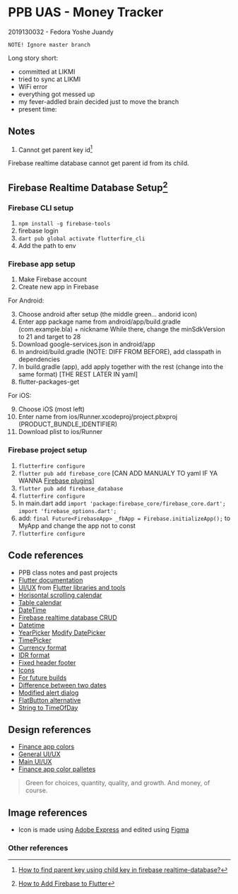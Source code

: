 # PPB UAS - Money Tracker

2019130032 - Fedora Yoshe Juandy

`NOTE! Ignore master branch`

Long story short:

- committed at LIKMI
- tried to sync at LIKMI
- WiFi error
- everything got messed up
- my fever-addled brain decided just to move the branch
- present time:

## Notes

1. Cannot get parent key id[^2]

Firebase realtime database cannot get parent id from its child.

## Firebase Realtime Database Setup[^1]

### Firebase CLI setup

1. `npm install -g firebase-tools`
2. firebase login
3. `dart pub global activate flutterfire_cli`
4. Add the path to env

### Firebase app setup

1. Make Firebase account
2. Create new app in Firebase

For Android:

3. Choose android after setup (the middle green... andorid icon)
4. Enter app package name from android/app/build.gradle (com.example.bla) + nickname
While there, change the minSdkVersion to 21 and target to 28
5. Download google-services.json in android/app
6. In android/build.gradle (NOTE: DIFF FROM BEFORE), add classpath in dependencies
7. In build.gradle (app), add apply together with the rest (change into the same format)
[THE REST LATER IN yaml]
8. flutter-packages-get

For iOS:

9. Choose iOS (most left)
10. Enter name from ios/Runner.xcodeproj/project.pbxproj (PRODUCT_BUNDLE_IDENTIFIER)
11. Download plist to ios/Runner

### Firebase project setup

1. `flutterfire configure`
2. `flutter pub add firebase_core` [CAN ADD MANUALY TO yaml IF YA WANNA <a href="https://firebase.google.com/docs/flutter/setup?platform=ios#available-plugins">Firebase plugins</a>]
3. `flutter pub add firebase_database`
4. `flutterfire configure`
5. In main.dart add
    `import 'package:firebase_core/firebase_core.dart';`
    `import 'firebase_options.dart';`
6. add:
    `final Future<FirebaseApp> _fbApp = Firebase.initializeApp();`
    to MyApp and change the app not to const
7. `flutterfire configure`

## Code references

- PPB class notes and past projects
- <a href="https://docs.flutter.dev/">Flutter documentation</a>
- <a href="https://flutterawesome.com/budget-tracker-app-ui-with-flutter/">UI/UX</a> from <a href="https://flutterawesome.com/">Flutter libraries and tools</a>
- <a href="https://stackoverflow.com/questions/71690214/how-do-construct-a-horizontally-scrollable-calendar-in-my-appbar-with-flutter">Horisontal scrolling calendar</a>
- <a href="https://pub.dev/packages/table_calendar">Table calendar</a>
- <a href="https://codingzest.com/firebase-realtime-database-crud-operations-for-flutter-project/">DateTime</a>
- <a href="https://codingzest.com/firebase-realtime-database-crud-operations-for-flutter-project/">Firebase realtime database CRUD</a>
- <a href="https://stackoverflow.com/questions/51420559/get-last-month-date-in-flutter-dart">Datetime</a>
- <a href="https://stackoverflow.com/questions/62022135/how-to-only-display-the-year-in-datepicker-for-flutter">YearPicker</a>
<a href="https://www.flutterbeads.com/change-date-picker-color-in-flutter/">Modify DatePicker</a>
- <a href="https://www.youtube.com/watch?v=3wsIBoyKmdA">TimePicker</a>
- <a href="https://stackoverflow.com/questions/14865568/currency-format-in-dart">Currency format</a>
- <a href="https://galangaji.medium.com/5-flutter-tutorial-cara-mudah-format-rupiah-pada-dart-c1711621e648">IDR format</a>
- <a href="https://stackoverflow.com/questions/54027270/how-to-create-a-scroll-view-with-fixed-footer-with-flutter">Fixed header footer</a>
- <a href="https://www.youtube.com/watch?v=eMHbgIgJyUQ">Icons</a>
- [For future builds](https://stackoverflow.com/questions/66100385/flutter-setstate-or-markneedsbuild-called-during-build-using-future-builde)
- [Difference between two dates](https://stackoverflow.com/questions/52713115/flutter-find-the-number-of-days-between-two-dates/67679455#67679455)
- [Modified alert dialog](https://medium.com/multiverse-software/alert-dialog-and-confirmation-dialog-in-flutter-8d8c160f4095)
- [FlatButton alternative](https://stackoverflow.com/questions/66805535/flutter-flatbutton-is-deprecated-alternative-solution-with-width-and-height)
- [String to TimeOfDay](https://stackoverflow.com/questions/53382971/how-to-convert-string-to-timeofday-in-flutter)

## Design references

- <a href="https://uxdesign.cc/3-colors-for-financial-applications-ec75c806e454">Finance app colors</a>
- <a href="https://dribbble.com/tags/expense_tracker">General UI/UX</a>
- <a href="https://www.behance.net/gallery/79266823/Budget-tracker-App-UI-kit">Main UI/UX</a>
- <a href="https://www.crazyegg.com/blog/color-palettes-financial/">Finance app color palletes</a>

> Green for choices, quantity, quality, and growth. And money, of course.

## Image references

- Icon is made using <a href="https://express.adobe.com/express-apps/logo-maker">Adobe Express</a> and edited using <a href="https://www.figma.com/">Figma</a>

### Other references

[^1]: [How to Add Firebase to Flutter](https://firebase.google.com/docs/flutter/setup?platform=ios#available-plugins)
[^2]: [How to find parent key using child key in firebase realtime-database?](https://stackoverflow.com/questions/65725337/how-to-find-parent-key-using-child-key-in-firebase-realtime-database)